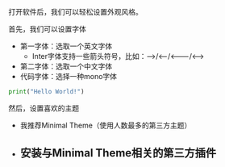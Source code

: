 打开软件后，我们可以轻松设置外观风格。

首先，我们可以设置字体
- 第一字体：选取一个英文字体
	- Inter字体支持一些箭头符号，比如：-->/<--/<---/<-->
- 第二字体：选取一个中文字体
- 代码字体：选择一种mono字体

```python
print("Hello World!")
```

然后，设置喜欢的主题
- 我推荐Minimal Theme（使用人数最多的第三方主题）
- 安装与Minimal Theme相关的第三方插件
	- 


